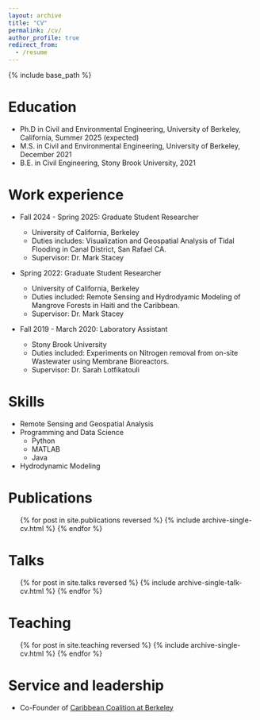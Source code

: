 ```yaml
---
layout: archive
title: "CV"
permalink: /cv/
author_profile: true
redirect_from:
  - /resume
---
```


{% include base_path %}

Education
======
* Ph.D in Civil and Environmental Engineering, University of Berkeley, California, Summer 2025 (expected)
* M.S. in Civil and Environmental Engineering, University of Berkeley, December 2021
* B.E. in Civil Engineering, Stony Brook University, 2021

Work experience
======
* Fall 2024 - Spring 2025: Graduate Student Researcher
  * University of California, Berkeley
  * Duties includes: Visualization and Geospatial Analysis of Tidal Flooding in Canal District, San Rafael CA.
  * Supervisor: Dr. Mark Stacey

* Spring 2022: Graduate Student Researcher
  * University of California, Berkeley
  * Duties included: Remote Sensing and Hydrodyamic Modeling of Mangrove Forests in Haiti and the Caribbean.
  * Supervisor: Dr. Mark Stacey

* Fall 2019 - March 2020: Laboratory Assistant
  * Stony Brook University
  * Duties included: Experiments on Nitrogen removal from on-site Wastewater using Membrane Bioreactors.
  * Supervisor: Dr. Sarah Lotfikatouli
  
Skills
======
* Remote Sensing and Geospatial Analysis
* Programming and Data Science
  * Python
  * MATLAB
  * Java
* Hydrodynamic Modeling

Publications
======
  <ul>{% for post in site.publications reversed %}
    {% include archive-single-cv.html %}
  {% endfor %}</ul>
  
Talks
======
  <ul>{% for post in site.talks reversed %}
    {% include archive-single-talk-cv.html  %}
  {% endfor %}</ul>
  
Teaching
======
  <ul>{% for post in site.teaching reversed %}
    {% include archive-single-cv.html %}
  {% endfor %}</ul>
  
Service and leadership
======
* Co-Founder of [Caribbean Coalition at Berkeley](https://sites.google.com/berkeley.edu/caribbeancoalitionatberkeley/home?authuser=0)
